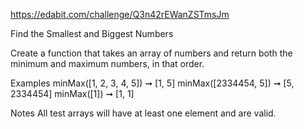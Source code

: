 https://edabit.com/challenge/Q3n42rEWanZSTmsJm

Find the Smallest and Biggest Numbers

Create a function that takes an array of numbers and return both the minimum and maximum numbers, in that order.

Examples
minMax([1, 2, 3, 4, 5]) ➞ [1, 5]
minMax([2334454, 5]) ➞ [5, 2334454]
minMax([1]) ➞ [1, 1]

Notes
All test arrays will have at least one element and are valid.
